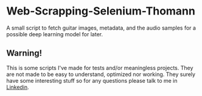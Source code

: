 # Web-Scrapping-Selenium-Thomann
A small script to fetch guitar images, metadata, and the audio samples for a possible deep learning model for later.



## Warning!
This is some scripts I've made for tests and/or meaningless projects. They are not made to be easy to understand, optimized nor working. They surely have some interesting stuff so for any questions please talk to me in [Linkedin](https://www.linkedin.com/in/diego-bonilla-salvador/).
